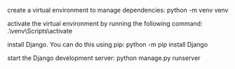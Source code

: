 create a virtual environment to manage dependencies:
python -m venv venv

activate the virtual environment by running the following command:
.\venv\Scripts\activate

install Django. You can do this using pip:
python -m pip install Django

start the Django development server:
python manage.py runserver
